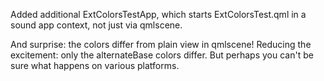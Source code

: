 Added additional ExtColorsTestApp, which starts
ExtColorsTest.qml in a sound app context, not just via qmlscene.

And surprise: the colors differ from plain view in qmlscene!
Reducing the excitement: only the alternateBase colors differ.
But perhaps you can't be sure what happens on various platforms.

